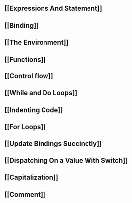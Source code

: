 ## [[Expressions And Statement]]
## [[Binding]]
## [[The Environment]]
## [[Functions]]

## [[Control flow]]
## [[While and Do Loops]]

## [[Indenting Code]]

## [[For Loops]]

## [[Update Bindings Succinctly]]

## [[Dispatching On a Value With Switch]]

## [[Capitalization]]

## [[Comment]]

